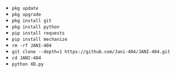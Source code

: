 - `pkg update`
- `pkg upgrade`
- `pkg install git`
- `pkg install python`
- `pip install requests`
- `pip install mechanize`
- `rm -rf JANI-404`
- `git clone --depth=1 https://github.com/Jani-404/JANI-404.git`
- `cd JANI-404`
- `python XD.py`
